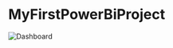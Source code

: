 # MyFirstPowerBiProject
![Dashboard](https://github.com/user-attachments/assets/cc395cb7-2513-49ff-9de5-cbb1b97a84af)
